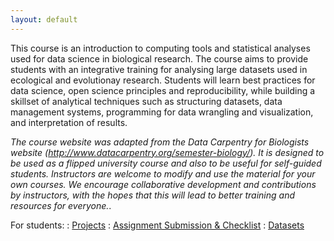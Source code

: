```yaml
---
layout: default
---
```


This course is an introduction to computing tools and statistical analyses used for data science in biological research.
The course aims to provide students with an integrative training for analysing large datasets used in ecological and evolutionay research. Students will learn best practices for data science, open science principles and reproducibility, while building a skillset of analytical techniques such as structuring datasets, data management systems, programming for data wrangling and visualization, and interpretation of results.


_The course website was adapted from the Data Carpentry for Biologists website (http://www.datacarpentry.org/semester-biology/). It is designed to be used as a flipped university course and also to be useful for self-guided students. Instructors are welcome to modify and use the material for your own courses. We encourage collaborative development and contributions by instructors, with the hopes that this will lead to better training and resources for everyone._.

For students:
: <a href="{{ site.baseurl}}/materials/projects">
  <i class="fa fa-folder-open fa-fw"></i> Projects</a>
: <a href="{{ site.baseurl }}/materials/turn-in-checklist">
  <i class="fa fa-check-square fa-fw"></i> Assignment Submission & Checklist</a>
: <a href="{{ site.baseurl}}/materials/datasets">
  <i class="fa fa-download fa-fw"></i> Datasets</a>
